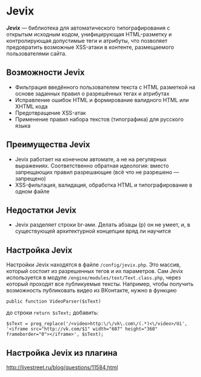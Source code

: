 Jevix
=====
***Jevix*** — библиотека для автоматического типографирования с открытым исходным кодом, унифицирующая HTML-разметку и контролирующая допустимые теги и атрибуты, что позволяет предовратить возможные XSS-атаки в контенте, размещаемого пользователями сайта.

Возможности Jevix
-----------------
- Фильтрация введённого пользователем текста с HTML разметкой на основе заданных правил о разрешённых тегах и атрибутах
- Исправление ошибок HTML и формирование валидного HTML или XHTML кода
- Предотвращение XSS-атак
- Применение правил набора текстов (типографика) для русского языка 

Преимущества Jevix
------------------
- Jevix работает на конечном автомате, а не на регулярных выражениях. Соответственно обратная идеология: вместо запрещающих правил разрешающие (всё что не разрешено — запрещено)
- XSS-фильтация, валидация, обработка HTML и типографирование в одном файле 

Недостатки Jevix
----------------
- Jevix разделяет строки br-ами. Делать абзацы (p) он не умеет, и, в существующей архитектурной концепции вряд ли научится

Настройка Jevix
---------------
Настройки Jevix находятся в файле `/config/jevix.php`. Это массив, который состоит из разрешенных тегов и их параметров. Сам Jevix используется в модуле `/engine/modules/text/Text.class.php`, через который проходят все публикуемые тексты. Например, чтобы получить возможность публиковать видео из ВКонтакте, нужно в функцию
~~~
public function VideoParser($sText)
~~~
до строки `return $sText;` добавить:
~~~
$sText = preg_replace('/<video>http:\/\/vk\.com\/(.*)<\/video>/Ui', '<iframe src="http://vk.com/$1" width="607" height="360" frameborder="0"></iframe>', $sText);
~~~

Настройка Jevix из плагина
--------------------------
http://livestreet.ru/blog/questions/11584.html
